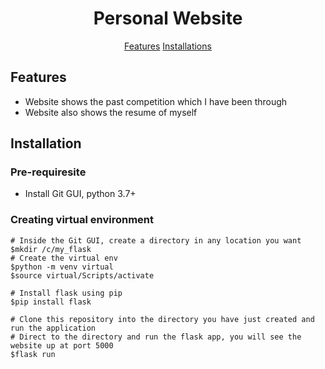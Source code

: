 <h1 align="center">Personal Website</h1>
<p align="center">
    <a href="#features">Features</a>
    <a href="#installation">Installations</a>
</p>

## Features

- Website shows the past competition which I have been through
- Website also shows the resume of myself

## Installation
### Pre-requiresite
- Install Git GUI, python 3.7+

### Creating virtual environment
```shell script
# Inside the Git GUI, create a directory in any location you want
$mkdir /c/my_flask
# Create the virtual env
$python -m venv virtual
$source virtual/Scripts/activate

# Install flask using pip
$pip install flask

# Clone this repository into the directory you have just created and run the application
# Direct to the directory and run the flask app, you will see the website up at port 5000
$flask run
```



